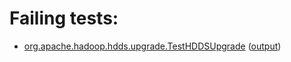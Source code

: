 # Failing tests: 

 * [org.apache.hadoop.hdds.upgrade.TestHDDSUpgrade](hadoop-ozone/integration-test/org.apache.hadoop.hdds.upgrade.TestHDDSUpgrade.txt) ([output](hadoop-ozone/integration-test/org.apache.hadoop.hdds.upgrade.TestHDDSUpgrade-output.txt))
